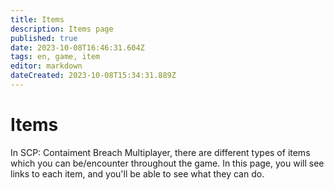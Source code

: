 ```yaml
---
title: Items
description: Items page
published: true
date: 2023-10-08T16:46:31.604Z
tags: en, game, item
editor: markdown
dateCreated: 2023-10-08T15:34:31.889Z
---
```


# Items
In SCP: Contaiment Breach Multiplayer, there are different types of items which you can be/encounter throughout the game. In this page, you will see links to each item, and you'll be able to see what they can do.